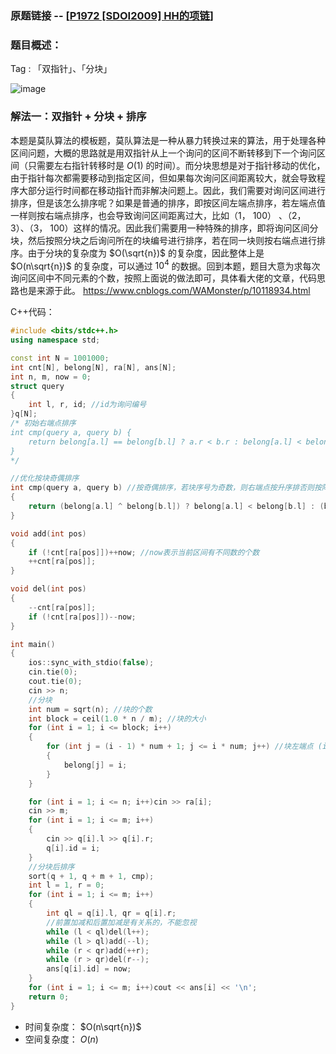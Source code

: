 ### 原题链接 -- [[P1972 [SDOI2009] HH的项链](https://www.luogu.com.cn/problem/P1972)]

### 题目概述：
Tag : 「双指针」、「分块」

![image](https://user-images.githubusercontent.com/99656524/235830823-3778b149-4f1f-4fa0-b3aa-ba08204516da.png)

### 解法一：双指针 + 分块 + 排序
本题是莫队算法的模板题，莫队算法是一种从暴力转换过来的算法，用于处理各种区间问题，大概的思路就是用双指针从上一个询问的区间不断转移到下一个询问区间（只需要左右指针转移时是 $O(1)$ 的时间）。而分块思想是对于指针移动的优化，由于指针每次都需要移动到指定区间，但如果每次询问区间距离较大，就会导致程序大部分运行时间都在移动指针而非解决问题上。因此，我们需要对询问区间进行排序，但是该怎么排序呢？如果是普通的排序，即按区间左端点排序，若左端点值一样则按右端点排序，也会导致询问区间距离过大，比如（1， 100） 、（2， 3）、（3， 100）这样的情况。因此我们需要用一种特殊的排序，即将询问区间分块，然后按照分块之后询问所在的块编号进行排序，若在同一块则按右端点进行排序。由于分块的复杂度为 $O(\sqrt{n})$ 的复杂度，因此整体上是 $O(n\sqrt{n})$ 的复杂度，可以通过 $10^4$ 的数据。回到本题，题目大意为求每次询问区间中不同元素的个数，按照上面说的做法即可，具体看大佬的文章，代码思路也是来源于此。
https://www.cnblogs.com/WAMonster/p/10118934.html

C++代码：
```cpp
#include <bits/stdc++.h>
using namespace std;

const int N = 1001000;
int cnt[N], belong[N], ra[N], ans[N];
int n, m, now = 0;
struct query
{
	int l, r, id; //id为询问编号
}q[N];
/* 初始右端点排序
int cmp(query a, query b) {
    return belong[a.l] == belong[b.l] ? a.r < b.r : belong[a.l] < belong[b.l];
}
*/

//优化按块奇偶排序
int cmp(query a, query b) //按奇偶排序，若块序号为奇数，则右端点按升序排否则按降序排
{
	return (belong[a.l] ^ belong[b.l]) ? belong[a.l] < belong[b.l] : (belong[a.l] & 1) ? a.r < b.r : a.r > b.r;
}

void add(int pos)
{
	if (!cnt[ra[pos]])++now; //now表示当前区间有不同数的个数
	++cnt[ra[pos]];
}

void del(int pos)
{
	--cnt[ra[pos]];
	if (!cnt[ra[pos]])--now;
}

int main()
{
	ios::sync_with_stdio(false);
	cin.tie(0);
	cout.tie(0);
	cin >> n;
	//分块
	int num = sqrt(n); //块的个数
	int block = ceil(1.0 * n / m); //块的大小
	for (int i = 1; i <= block; i++)
	{
		for (int j = (i - 1) * num + 1; j <= i * num; j++) //块左端点 (i - 1) * num  + 1, 右端点 i * num
		{
			belong[j] = i;
		}
	}

	for (int i = 1; i <= n; i++)cin >> ra[i];
	cin >> m;
	for (int i = 1; i <= m; i++)
	{
		cin >> q[i].l >> q[i].r;
		q[i].id = i;
	}
	//分块后排序
	sort(q + 1, q + m + 1, cmp);
	int l = 1, r = 0;
	for (int i = 1; i <= m; i++)
	{
		int ql = q[i].l, qr = q[i].r;
		//前置加减和后置加减是有关系的，不能忽视
		while (l < ql)del(l++); 
		while (l > ql)add(--l);
		while (r < qr)add(++r);
		while (r > qr)del(r--);
		ans[q[i].id] = now;
	}
	for (int i = 1; i <= m; i++)cout << ans[i] << '\n';
	return 0;
}
```
* 时间复杂度： $O(n\sqrt{n})$
* 空间复杂度： $O(n)$
